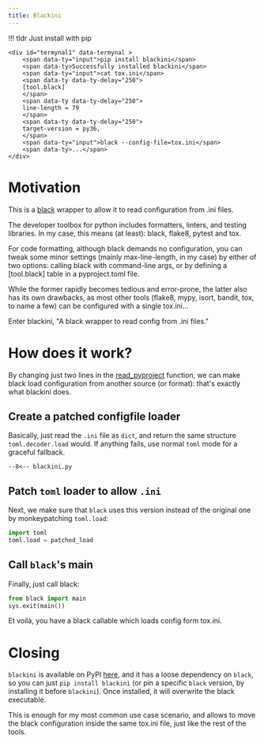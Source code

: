 ```yaml
---
title: Blackini
---
```


!!! tldr
    Just install with pip 

    <div id="termynal1" data-termynal >
        <span data-ty="input">pip install blackini</span>
        <span data-ty>Successfully installed blackini</span>
        <span data-ty="input">cat tox.ini</span>
        <span data-ty data-ty-delay="250">
        [tool.black]
        </span>
        <span data-ty data-ty-delay="250">
        line-length = 79
        </span>
        <span data-ty data-ty-delay="250">
        target-version = py36,
        </span>
        <span data-ty="input">black --config-file=tox.ini</span>
        <span data-ty>...</span>
    </div>


# Motivation

This is a [black](https://github.com/psf/black) wrapper to allow it to read configuration from .ini files.

The developer toolbox for python includes formatters, linters, and testing libraries. In my case, this means (at least): black, flake8, pytest and tox.

For code formatting, although black demands no configuration, you can tweak some minor settings (mainly max-line-length, in my case) by either of two options: calling black with command-line args, or by defining a [tool.black] table in a pyproject.toml file.

While the former rapidly becomes tedious and error-prone, the latter also has its own drawbacks, as most other tools (flake8, mypy, isort, bandit, tox, to name a few) can be configured with a single tox.ini...

Enter blackini, "A black wrapper to read config from .ini files."

# How does it work?

By changing just two lines in the [read_pyproject](https://github.com/psf/black/blob/9b484d1bcc2e15dcd5544cddab729c76b4d1d2e9/black.py#L216) function, we can make black load configuration from another source (or format): that's exactly what blackini does.

## Create a patched configfile loader

Basically, just read the `.ini` file as `dict`, and return the same structure `toml.decoder.load` would. If anything fails, use normal `toml` mode for a graceful fallback.

```
--8<--​ blackini.py
```

## Patch `toml` loader to allow `.ini`

Next, we make sure that `black` uses this version instead of the original one by monkeypatching `toml.load`:

```python
import toml
toml.load = patched_load
```

## Call `black`'s main

Finally, just call black:

```python
from black import main
sys.exit(main())
```

Et voilà, you have a black callable which loads config form tox.ini.

# Closing

`blackini` is available on PyPI  [here](https://pypi.org/project/blackini/), and it has a loose dependency on `black`, so you can just `pip install blackini` (or pin a specific `black` version, by installing it before `blackini`). Once installed, it will overwrite the black executable. 

This is enough for my most common use case scenario, and allows to move the black configuration inside the same tox.ini file, just like the rest of the tools.
